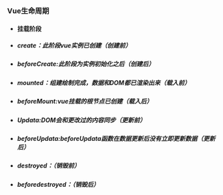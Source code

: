 ### Vue生命周期
- #### 挂载阶段
* ##### create：此阶段vue实例已创建（创建前）
* ##### beforeCreate:此阶段为实例初始化之后（创建后）
* ##### mounted：组建绘制完成，数据和DOM都已渲染出来（载入前）
* ##### beforeMount:vue挂载的根节点已创建（载入后）
* ##### Updata:DOM会和更改过的内容同步（更新前）
* ##### beforeUpdata:beforeUpdata函数在数据更新后没有立即更新数据（更新后）
* ##### destroyed：（销毁前）
* ##### beforedestroyed：（销毁后）